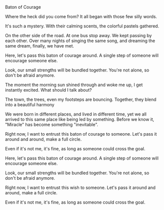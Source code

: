 Baton of Courage
 
Where the heck did you come from?
It all began with those few silly words.
 
It's such a mystery.
With their calming scents, the colorful pastels gathered.
 
On the other side of the road.
At one bus stop away.
We kept passing by each other.
Over many nights of singing the same song, and dreaming the same dream, finally, we have met.
 
Here, let's pass this baton of courage around.
A single step of someone will encourage someone else.
 
Look, our small strengths will be bundled together.
You're not alone, so don't be afraid anymore.
 
The moment the morning sun shined through and woke me up, I get instantly excited.
What should I talk about?
 
The town, the trees, even my footsteps are bouncing.
Together, they blend into a beautiful harmony
 
We were born in different places, and lived in different time, yet we all arrived to this same place like being led by something.
Before we know it, "Miracle" has become something "inevitable".
 
Right now, I want to entrust this baton of courage to someone.
Let's pass it around and around, make a full circle.
 
Even if it's not me, it's fine, as long as someone could cross the goal.
 
Here, let's pass this baton of courage around.
A single step of someone will encourage someone else.
 
Look, our small strengths will be bundled together.
You're not alone, so don't be afraid anymore.
 
Right now, I want to entrust this wish to someone.
Let's pass it around and around, make a full circle.
 
Even if it's not me, it's fine, as long as someone could cross the goal.
